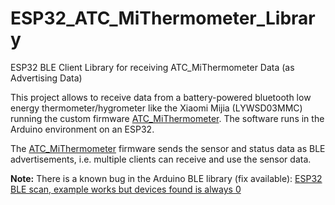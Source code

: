 # ESP32_ATC_MiThermometer_Library
ESP32 BLE Client Library for receiving ATC_MiThermometer Data (as Advertising Data)

This project allows to receive data from a battery-powered bluetooth low energy thermometer/hygrometer like the Xiaomi Mijia (LYWSD03MMC) running the custom firmware [ATC_MiThermometer](https://github.com/pvvx/ATC_MiThermometer). The software runs in the Arduino environment on an ESP32.

The [ATC_MiThermometer](https://github.com/pvvx/ATC_MiThermometer) firmware sends the sensor and status data as BLE advertisements, i.e. multiple clients can receive and use the sensor data.

**Note:**
There is a known bug in the Arduino BLE library (fix available):
[ESP32 BLE scan, example works but devices found is always 0](https://forum.arduino.cc/t/esp32-ble-scan-example-works-but-devices-found-is-always-0/876703)
